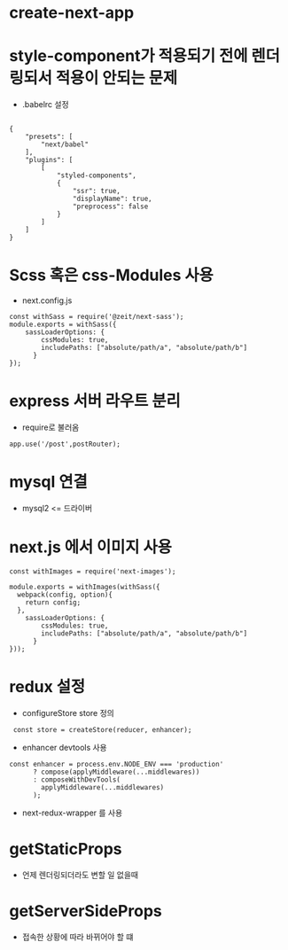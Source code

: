 # create-next-app

# style-component가 적용되기 전에 렌더링되서 적용이 안되는 문제

- .babelrc 설정

```

{
    "presets": [
        "next/babel"
    ],
    "plugins": [
        [
            "styled-components",
            {
                "ssr": true,
                "displayName": true,
                "preprocess": false
            }
        ]
    ]
}

```

# Scss 혹은 css-Modules 사용

- next.config.js

```
const withSass = require('@zeit/next-sass');
module.exports = withSass({
    sassLoaderOptions: {
        cssModules: true,
        includePaths: ["absolute/path/a", "absolute/path/b"]
      }
});
```


# express 서버 라우트 분리

- require로 불러옴

```
app.use('/post',postRouter);
```

# mysql 연결

- mysql2 <= 드라이버

# next.js 에서 이미지 사용

```
const withImages = require('next-images');

module.exports = withImages(withSass({
  webpack(config, option){
    return config;
  },
    sassLoaderOptions: {
        cssModules: true,
        includePaths: ["absolute/path/a", "absolute/path/b"]
      }
}));
```

# redux 설정

- configureStore store 정의
```
 const store = createStore(reducer, enhancer);
```
- enhancer devtools 사용
```
const enhancer = process.env.NODE_ENV === 'production'
      ? compose(applyMiddleware(...middlewares))
      : composeWithDevTools(
        applyMiddleware(...middlewares)
      );
```
- next-redux-wrapper 를 사용

# getStaticProps 

- 언제 렌더링되더라도 변할 일 없을때

# getServerSideProps

- 접속한 상황에 따라 바뀌어야 할 떄